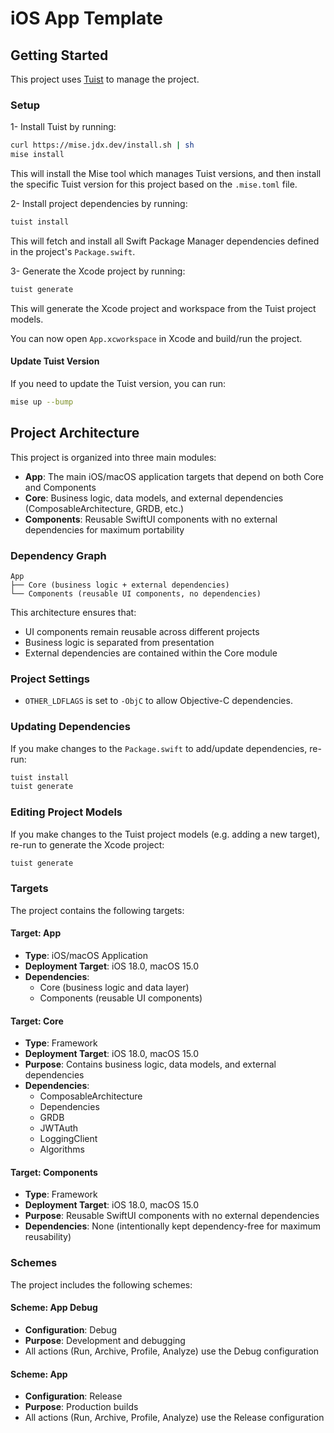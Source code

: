 # iOS App Template

## Getting Started

This project uses [Tuist](https://tuist.dev/) to manage the project.

### Setup

1- Install Tuist by running:

```sh
curl https://mise.jdx.dev/install.sh | sh
mise install
```

This will install the Mise tool which manages Tuist versions, and then install
the specific Tuist version for this project based on the `.mise.toml` file.

2- Install project dependencies by running:

```sh
tuist install
```

This will fetch and install all Swift Package Manager dependencies defined in
the project's `Package.swift`.

3- Generate the Xcode project by running:

```sh
tuist generate
```

This will generate the Xcode project and workspace from the Tuist project models.

You can now open `App.xcworkspace` in Xcode and build/run the project.

#### Update Tuist Version

If you need to update the Tuist version, you can run:

```sh
mise up --bump
```

## Project Architecture

This project is organized into three main modules:

- **App**: The main iOS/macOS application targets that depend on both Core and Components
- **Core**: Business logic, data models, and external dependencies (ComposableArchitecture, GRDB, etc.)
- **Components**: Reusable SwiftUI components with no external dependencies for maximum portability

### Dependency Graph

```
App
├── Core (business logic + external dependencies)
└── Components (reusable UI components, no dependencies)
```

This architecture ensures that:

- UI components remain reusable across different projects
- Business logic is separated from presentation
- External dependencies are contained within the Core module

### Project Settings

- `OTHER_LDFLAGS` is set to `-ObjC` to allow Objective-C dependencies.

### Updating Dependencies

If you make changes to the `Package.swift` to add/update dependencies, re-run:

```sh
tuist install
tuist generate
```

### Editing Project Models

If you make changes to the Tuist project models (e.g. adding a new target), re-run to generate the Xcode project:

```sh
tuist generate
```

### Targets

The project contains the following targets:

#### Target: App

- **Type**: iOS/macOS Application
- **Deployment Target**: iOS 18.0, macOS 15.0
- **Dependencies**:
  - Core (business logic and data layer)
  - Components (reusable UI components)

#### Target: Core

- **Type**: Framework
- **Deployment Target**: iOS 18.0, macOS 15.0
- **Purpose**: Contains business logic, data models, and external dependencies
- **Dependencies**:
  - ComposableArchitecture
  - Dependencies
  - GRDB
  - JWTAuth
  - LoggingClient
  - Algorithms

#### Target: Components

- **Type**: Framework
- **Deployment Target**: iOS 18.0, macOS 15.0
- **Purpose**: Reusable SwiftUI components with no external dependencies
- **Dependencies**: None (intentionally kept dependency-free for maximum reusability)

### Schemes

The project includes the following schemes:

#### Scheme: App Debug

- **Configuration**: Debug
- **Purpose**: Development and debugging
- All actions (Run, Archive, Profile, Analyze) use the Debug configuration

#### Scheme: App

- **Configuration**: Release
- **Purpose**: Production builds
- All actions (Run, Archive, Profile, Analyze) use the Release configuration
